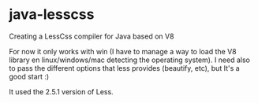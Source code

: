 # java-lesscss
Creating a LessCss compiler for Java based on V8

For now it only works with win (I have to manage a way to load the V8 library en linux/windows/mac detecting the operating system).
I need also to pass the different options that less provides (beautify, etc), but It's a good start :)

It used the 2.5.1 version of Less.

